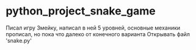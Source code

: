 # python_project_snake_game
Писал игру Змейку, написал в ней 5 уровней, основные механики прописал, но пока что далеко от конечного варианта
Открывать файл 'snake.py'
